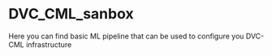 # DVC_CML_sanbox
Here you can find basic ML pipeline that can be used to configure you DVC-CML infrastructure
